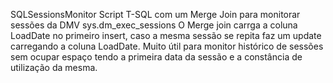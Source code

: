 
SQLSessionsMonitor
Script T-SQL com um Merge Join para monitorar sessões da DMV sys.dm_exec_sessions
O Merge join carrga a coluna LoadDate no primeiro insert, caso a mesma sessão se repita faz um update carregando a coluna LoadDate.
Muito útil para monitor histórico de sessões sem ocupar espaço tendo a primeira data da sessão e a constância de utilização da mesma.

